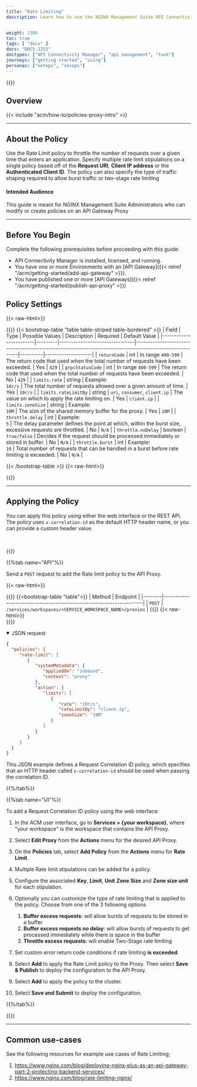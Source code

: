 ```yaml
---
title: "Rate Limiting"
description: Learn how to use the NGINX Management Suite API Connectivity Manager Rate Limiting policy to protect backend servers. The Rate Limiting policy lets you limit connections and the rate of requests based on request URI, client IP address, or authenticated clients.


weight: 1300
toc: true
tags: [ "docs" ]
docs: "DOCS-1251"
doctypes: ["API Connectivity Manager", "api management", "task"]
journeys: ["getting started", "using"]
personas: ["netops", "secops"]
---
```


{{<custom-styles>}}

## Overview

{{< include "acm/how-to/policies-proxy-intro" >}}

---

## About the Policy

Use the Rate Limit policy to throttle the number of requests over a given time that enters an application.
Specify multiple rate limit stipulations on a single policy based off of the **Request URI**, **Client IP address** or the **Authenticated Client ID**.
The policy can also specify the type of traffic shaping required to allow burst traffic or two-stage rate limiting

#### Intended Audience

This guide is meant for NGINX Management Suite Administrators who can modify or create policies on an API Gateway Proxy

---

## Before You Begin

Complete the following prerequisites before proceeding with this guide:

- API Connectivity Manager is installed, licensed, and running.
- You have one or more Environments with an [API Gateway]({{< relref "/acm/getting-started/add-api-gateway" >}}).
- You have published one or more [API Gateways]({{< relref "/acm/getting-started/publish-api-proxy" >}})


## Policy Settings

{{< raw-html>}}<div class="table-responsive">{{</raw-html>}}
{{< bootstrap-table "table table-striped table-bordered" >}}
| Field                  | Type    | Possible Values                | Description                                                                                              | Required | Default Value      |
|------------------------|---------|--------------------------------|----------------------------------------------------------------------------------------------------------|----------|--------------------|
| `returnCode`           | int     |  In range `400-599`            | The return code that used when the total number of requests have been exceeded.                          | Yes      | `429`              |
| `grpcStatusCode`       | int     |  In range `400-599`            | The return code that used when the total number of requests have been exceeded.                          | No       | `429`              |
| `limits.rate`          | string  | Example:<br>`10r/s`            | The total number of requests allowed over a given amount of time.                                        | Yes      | `10r/s`            |
| `limits.rateLimitBy`   | string  | `uri`, `consumer`, `client.ip` | The value on which to apply the rate limiting on.                                                        | Yes      | `client.ip`        |
| `limits.zoneSize`      | string  | Example:<br>`10M`              | The size of the shared memory buffer for the proxy.                                                      | Yes      | `10M`              |
| `throttle.delay`       | int     | Example:<br>`5`                | The delay parameter defines the point at which, within the burst size, excessive requests are throttled. | No       | `N/A`              |
| `throttle.noDelay`     | boolean | `true/false`                   | Decides if the request should be processed immediately or stored in buffer.                              | No       | `N/A`              |
| `throttle.burst`       | int     | Example:<br>`10`               | Total number of requests that can be handled in a burst before rate limiting is exceeded.                | No       | `N/A`              |


{{< /bootstrap-table >}}
{{< raw-html>}}</div>{{</raw-html>}}

---

## Applying the Policy

You can apply this policy using either the web interface or the REST API. The policy uses `x-correlation-id` as the default HTTP header name, or you can provide a custom header value.

<br>

{{<tabs name="add_request_correlation_id_policy">}}

{{%tab name="API"%}}

Send a `POST` request to add the Rate limit policy to the API Proxy.

{{< raw-html>}}<div class="table-responsive">{{</raw-html>}}
{{<bootstrap-table "table">}}
| Method | Endpoint                                                            |
|--------|---------------------------------------------------------------------|
| `POST` | `/services/workspaces/<SERVICE_WORKSPACE_NAME>/proxies`             |
{{</bootstrap-table>}}
{{< raw-html>}}</div>{{</raw-html>}}

<details open>
<summary>JSON request</summary>

```json
{
  "policies": {
     "rate-limit": [
        {
           "systemMetadata": {
              "appliedOn": "inbound",
              "context": "proxy"
           },
           "action": {
              "limits": [
                 {
                    "rate": "10r/s",
                    "rateLimitBy": "client.ip",
                    "zoneSize": "10M"
                 }
              ]
           }
        }
     ]
  }
}
```

This JSON example defines a Request Correlation ID policy, which specifies that an HTTP header called `x-correlation-id` should be used when passing the correlation ID.

</details>

{{%/tab%}}

{{%tab name="UI"%}}

To add a Request Correlation ID policy using the web interface:

1. In the ACM user interface, go to **Services > \{your workspace}**, where "your workspace" is the workspace that contains the API Proxy.
2. Select **Edit Proxy** from the **Actions** menu for the desired API Proxy.
3. On the **Policies** tab, select **Add Policy** from the **Actions** menu for **Rate Limit**.
4. Multiple Rate limit stipulations can be added for a policy.
5. Configure the associated **Key**, **Limit**, **Unit** **Zone Size** and **Zone size  unit** for each stipulation.
6. Optionally you can customize the type of rate limiting that is applied to the policy. Choose from one of the 3  following options
   1. **Buffer excess requests**: will allow bursts of requests to be stored in a buffer
   2. **Buffer excess requests no delay**: will allow bursts of requests to get processed immediately while there is space in the buffer
   3. **Throttle excess requests**: will enable Two-Stage rate limiting

7. Set custom error return code conditions if rate limiting **is exceeded**.
8. Select **Add** to apply the Rate Limit policy to the Proxy. Then select **Save & Publish** to deploy the configuration to the API Proxy.
9. Select **Add** to apply the policy to the cluster. 
10. Select **Save and Submit** to deploy the configuration.

{{%/tab%}}

{{</tabs>}}

---

## Common use-cases
See the following resources for example use cases of Rate Limiting;

1. https://www.nginx.com/blog/deploying-nginx-plus-as-an-api-gateway-part-2-protecting-backend-services/
2. https://www.nginx.com/blog/rate-limiting-nginx/


